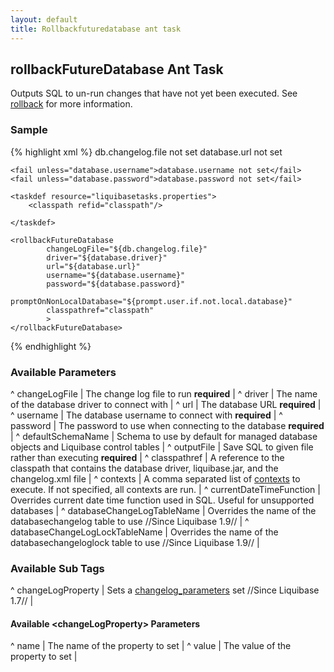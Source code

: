 ```yaml
---
layout: default
title: Rollbackfuturedatabase ant task
---
```


## rollbackFutureDatabase Ant Task ##

Outputs SQL to un-run changes that have not yet been executed.  See [rollback](rollback.html) for more information.

### Sample ###

{% highlight xml %}
<target name="rollbackFuture" depends="prepare">
    <fail unless="db.changelog.file">db.changelog.file not set</fail>
    <fail unless="database.url">database.url not set</fail>

    <fail unless="database.username">database.username not set</fail>
    <fail unless="database.password">database.password not set</fail>

    <taskdef resource="liquibasetasks.properties">
        <classpath refid="classpath"/>

    </taskdef>

    <rollbackFutureDatabase
            changeLogFile="${db.changelog.file}"
            driver="${database.driver}"
            url="${database.url}"
            username="${database.username}"
            password="${database.password}"
            promptOnNonLocalDatabase="${prompt.user.if.not.local.database}"
            classpathref="classpath"
            >
    </rollbackFutureDatabase>
</target>
{% endhighlight %}



### Available Parameters ###

^ changeLogFile  | The change log file to run **required**  |
^ driver  | The name of the database driver to connect with  | 
^ url  | The database URL **required**  |
^ username  | The database username to connect with **required**  |
^ password  | The password to use when connecting to the database **required**  |
^ defaultSchemaName  | Schema to use by default for managed database objects and Liquibase control tables  |
^ outputFile  | Save SQL to given file rather than executing  **required**  |
^ classpathref  | A reference to the classpath that contains the database driver, liquibase.jar, and the changelog.xml file  | 
^ contexts  | A comma separated list of [contexts](contexts.html) to execute. If not specified, all contexts are run.  |
^ currentDateTimeFunction  | Overrides current date time function used in SQL. Useful for unsupported databases  | 
^ databaseChangeLogTableName  | Overrides the name of the databasechangelog table to use //Since Liquibase 1.9// |
^ databaseChangeLogLockTableName  | Overrides the name of the databasechangeloglock table to use //Since Liquibase 1.9// |

### Available Sub Tags ###
^ changeLogProperty  | Sets a [changelog_parameters](changelog_parameters.html) set //Since Liquibase 1.7// |

#### Available &lt;changeLogProperty&gt; Parameters ####
^ name  | The name of the property to set  | 
^ value  | The value of the property to set  | 
